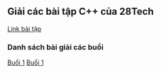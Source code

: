 ## Giải các bài tập C++ của 28Tech
[Link bài tập](https://drive.google.com/drive/folders/1hEFjBBe-KM7ZQNqE0dXOMFygeApnZ5CJ)
### Danh sách bài giải các buổi
[Buổi 1](./buoi_1.md)
[Buổi 1](./buoi_1.md)
